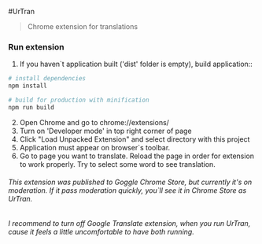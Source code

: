 #UrTran

> Chrome extension for translations


### Run extension
1) If you haven`t application built ('dist' folder is empty), build application::

``` bash
# install dependencies
npm install

# build for production with minification
npm run build
```
2) Open Chrome and go to chrome://extensions/
3) Turn on 'Developer mode' in top right corner of page
4) Click "Load Unpacked Extension" and select directory with this project
5) Application must appear on browser`s toolbar. 
6) Go to page you want to translate. Reload the page in order for extension to work properly. 
Try to select some word to see translation.

###### This extension was published to Goggle Chrome Store, but currently it's on moderation. If it pass moderation quickly, you`ll see it in Chrome Store as UrTran. 

###### I recommend to turn off Google Translate extension, when you run UrTran, cause it feels a little uncomfortable to have both running.

